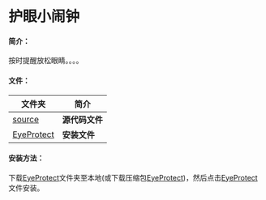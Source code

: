 # 护眼小闹钟

#### 简介：

按时提醒放松眼睛。。。。

#### 文件：

| 文件夹                   | 简介           |
| ------------------------ | -------------- |
| [source](source)         | **源代码文件** |
| [EyeProtect](EyeProtect) | **安装文件**   |

#### 安装方法：

下载[EyeProtect](EyeProtect)文件夹至本地(或下载压缩包[EyeProtect](EyeProtect.rar))，然后点击[EyeProtect](EyeProtect/EyeProtect.exe)文件安装。

